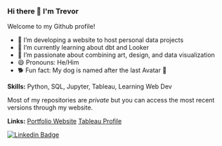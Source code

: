 ### Hi there 👋 I'm Trevor

Welcome to my Github profile!

- 🌱 I’m developing a website to host personal data projects 
- 📖 I’m currently learning about dbt and Looker
- 🎨 I’m passionate about combining art, design, and data visualization
- 😄 Pronouns: He/Him
- 🐕 Fun fact: My dog is named after the last Avatar 🌊 


<!-- Contact:  -->

<!-- [![Top Langs](https://github-readme-stats.vercel.app/api/top-langs/?username=tp-data&layout=compact)](https://github.com/anuraghazra/github-readme-stats)
 -->
**Skills:** Python, SQL, Jupyter, Tableau, Learning Web Dev

Most of my repositories are _private_ but you can access the most recent versions through my website.

**Links:**
[Portfolio Website](https://www.trevorpahigian.com)
[Tableau Profile](https://public.tableau.com/app/profile/trevor7094)

[![Linkedin Badge](https://img.shields.io/badge/LinkedIn-0077B5?style=for-the-badge&logo=linkedin&logoColor=white)](https://www.linkedin.com/in/trevorpahigian/)

